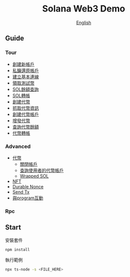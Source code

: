 <h1 align="center">Solana Web3 Demo</h1>
<div align="center">
	<a href="https://github.com/yihau/solana-web3-demo/blob/main/README.en.md">English</a>
</div>

## Guide

### Tour

* [創建新帳戶](tour/create-keypair/main.ts)
* [私鑰還原帳戶](tour/retrieve-keypair/main.ts)
* [建立基本連線](tour/create-connection/main.ts)
* [領取測試幣](tour/request-airdrop/main.ts)
* [SOL餘額查詢](tour/get-sol-balance/main.ts)
* [SOL轉帳](tour/transfer/main.ts)
* [創建代幣](tour/create-mint/main.ts)
* [抓取代幣資訊](tour/get-mint/main.ts)
* [創建代幣帳戶](tour/create-token-account/main.ts)
* [增發代幣](tour/mint-to/main.ts)
* [查詢代幣餘額](tour/get-token-balance/main.ts)
* [代幣轉帳](tour/token-transfer/main.ts)

### Advanced

* [代幣](advanced/token/README.md)
  * [關閉帳戶](advanced/token/close-account/main.ts)
  * [查詢使用者的代幣帳戶](advanced/token/get-all-token-account-by-owner/main.ts)
  * [Wrapped SOL](advanced/token/wrapped-sol)
* [NFT](advanced/metaplex)
* [Durable Nonce](advanced/durable-nonce/README.md)
* [Send Tx](advanced/send-tx/main.ts)
* [與program互動](advanced/interact-with-program)

### Rpc


## Start

安裝套件

```bash
npm install
```

執行範例

```bash
npx ts-node -s <FILE_HERE>
```

